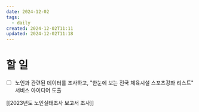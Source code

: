 ```yaml
---
date: 2024-12-02
tags:
  - daily
created: 2024-12-02T11:11
updated: 2024-12-02T11:18
---
```

# 할 일
- [ ] 노인과 관련된 데이터를 조사하고, "한눈에 보는 전국 체육시설 스포츠강좌 리스트" 서비스 아이디어 도출

[[2023년도 노인실태조사 보고서 조사]]